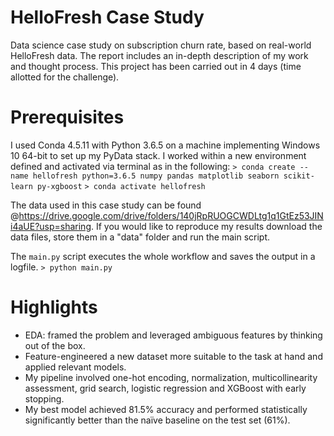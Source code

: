 # HelloFresh Case Study
Data science case study on subscription churn rate, based on real-world HelloFresh data. The report includes an in-depth description of my work and thought process. This project has been carried out in 4 days (time allotted for the challenge).

# Prerequisites
I used Conda 4.5.11 with Python 3.6.5 on a machine implementing Windows 10 64-bit to set up my PyData stack. I worked within a new environment defined and activated via terminal as in the following:
`> conda create --name hellofresh python=3.6.5 numpy pandas matplotlib seaborn scikit-learn py-xgboost`
`> conda activate hellofresh`

The data used in this case study can be found @<https://drive.google.com/drive/folders/140jRpRUOGCWDLtg1q1GtEz53JINi4aUE?usp=sharing>. If you would like to reproduce my results download the data files, store them in a "data" folder and run the main script.

The `main.py` script executes the whole workflow and saves the output in a logfile.
`> python main.py`

# Highlights
- EDA: framed the problem and leveraged ambiguous features by thinking out of the box.
- Feature-engineered a new dataset more suitable to the task at hand and applied relevant models.
- My pipeline involved one-hot encoding, normalization, multicollinearity assessment, grid search, logistic regression and XGBoost with early stopping.
- My best model achieved 81.5% accuracy and performed statistically significantly better than the naïve baseline on the test set (61%).
